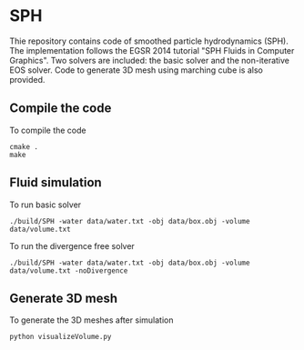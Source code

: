 # SPH

Thie repository contains code of smoothed particle hydrodynamics (SPH). 
The implementation follows the EGSR 2014 tutorial "SPH Fluids in Computer Graphics".
Two solvers are included: the basic solver and the non-iterative EOS solver. 
Code to generate 3D mesh using marching cube is also provided. 

## Compile the code
To compile the code 
```
cmake . 
make 
```

## Fluid simulation 
To run basic solver
```
./build/SPH -water data/water.txt -obj data/box.obj -volume data/volume.txt
```
To run the divergence free solver
```
./build/SPH -water data/water.txt -obj data/box.obj -volume data/volume.txt -noDivergence
```

## Generate 3D mesh 
To generate the 3D meshes after simulation
```
python visualizeVolume.py
```
